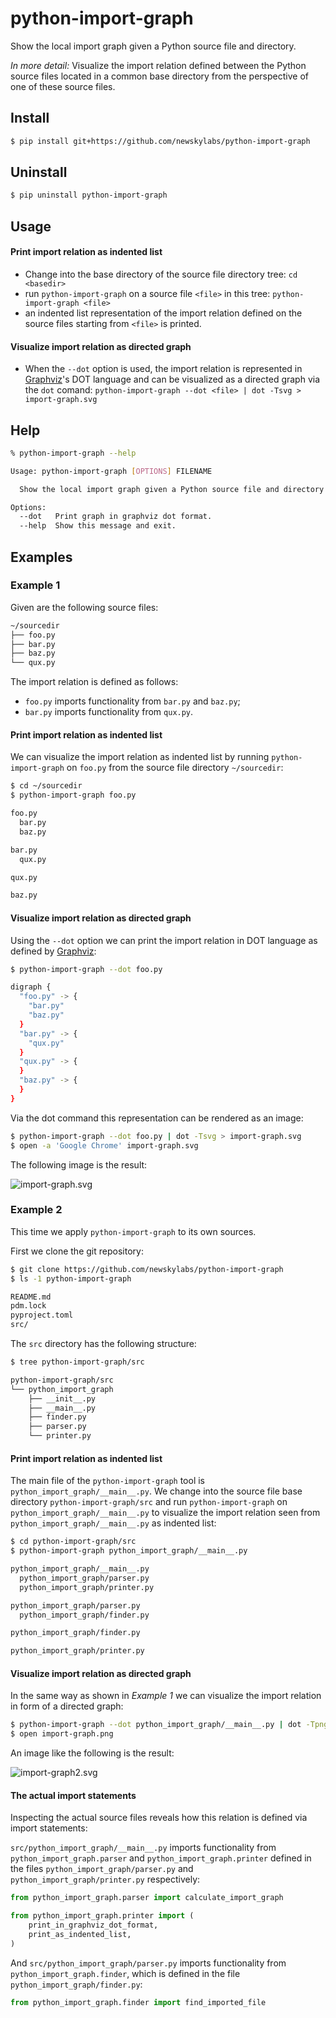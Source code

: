 # python-import-graph

Show the local import graph given a Python source file and directory.

*In more detail:* Visualize the import relation defined between the
Python source files located in a common base directory from the
perspective of one of these source files.


## Install

```sh
$ pip install git+https://github.com/newskylabs/python-import-graph
```

## Uninstall

```sh
$ pip uninstall python-import-graph
```

## Usage

#### Print import relation as indented list

- Change into the base directory of the source file directory tree:
  `cd <basedir>`
- run `python-import-graph` on a source file `<file>` in this tree:
  `python-import-graph <file>`
- an indented list representation of the import relation defined on
  the source files starting from `<file>` is printed.


#### Visualize import relation as directed graph

- When the `--dot` option is used, the import relation is represented
  in [Graphviz](https://www.graphviz.org/)'s DOT language and can be
  visualized as a directed graph via the `dot` comand:
  `python-import-graph --dot <file> | dot -Tsvg > import-graph.svg`


## Help

```sh
% python-import-graph --help

Usage: python-import-graph [OPTIONS] FILENAME

  Show the local import graph given a Python source file and directory.

Options:
  --dot   Print graph in graphviz dot format.
  --help  Show this message and exit.
```


## Examples

### Example 1

Given are the following source files:

```txt
~/sourcedir
├── foo.py
├── bar.py
├── baz.py
└── qux.py
```

The import relation is defined as follows:

- `foo.py` imports functionality from `bar.py` and `baz.py`;
- `bar.py` imports functionality from `qux.py`.


#### Print import relation as indented list

We can visualize the import relation as indented list by running
`python-import-graph` on `foo.py` from the source file directory
`~/sourcedir`:

```sh
$ cd ~/sourcedir
$ python-import-graph foo.py

foo.py
  bar.py
  baz.py

bar.py
  qux.py

qux.py

baz.py

```


#### Visualize import relation as directed graph

Using the `--dot` option we can print the import relation in DOT
language as defined by [Graphviz](https://www.graphviz.org/):

```sh
$ python-import-graph --dot foo.py

digraph {
  "foo.py" -> {
    "bar.py"
    "baz.py"
  }
  "bar.py" -> {
    "qux.py"
  }
  "qux.py" -> {
  }
  "baz.py" -> {
  }
}
```

Via the dot command this representation can be rendered as an image:

```sh
$ python-import-graph --dot foo.py | dot -Tsvg > import-graph.svg
$ open -a 'Google Chrome' import-graph.svg
```

The following image is the result:

![import-graph.svg](docs/img/import-graph.svg)


### Example 2

This time we apply `python-import-graph` to its own sources.

First we clone the git repository:

```sh
$ git clone https://github.com/newskylabs/python-import-graph
$ ls -1 python-import-graph

README.md
pdm.lock
pyproject.toml
src/
```

The `src` directory has the following structure:

```sh
$ tree python-import-graph/src

python-import-graph/src
└── python_import_graph
    ├── __init__.py
    ├── __main__.py
    ├── finder.py
    ├── parser.py
    └── printer.py
```


#### Print import relation as indented list

The main file of the `python-import-graph` tool is
`python_import_graph/__main__.py`.  We change into the source file
base directory `python-import-graph/src` and run `python-import-graph`
on `python_import_graph/__main__.py` to visualize the import relation
seen from `python_import_graph/__main__.py` as indented list:

```sh
$ cd python-import-graph/src
$ python-import-graph python_import_graph/__main__.py

python_import_graph/__main__.py
  python_import_graph/parser.py
  python_import_graph/printer.py

python_import_graph/parser.py
  python_import_graph/finder.py

python_import_graph/finder.py

python_import_graph/printer.py

```

#### Visualize import relation as directed graph

In the same way as shown in *Example 1* we can visualize the import
relation in form of a directed graph:

```sh
$ python-import-graph --dot python_import_graph/__main__.py | dot -Tpng > import-graph2.png
$ open import-graph.png
```

An image like the following is the result:

![import-graph2.svg](docs/img/import-graph2.svg)


#### The actual import statements

Inspecting the actual source files reveals how this relation is
defined via import statements:

`src/python_import_graph/__main__.py` imports functionality from
`python_import_graph.parser` and `python_import_graph.printer` defined
in the files `python_import_graph/parser.py` and
`python_import_graph/printer.py` respectively:

```python
from python_import_graph.parser import calculate_import_graph

from python_import_graph.printer import (
    print_in_graphviz_dot_format,
    print_as_indented_list,
)
```

And `src/python_import_graph/parser.py` imports functionality from
`python_import_graph.finder`, which is defined in the file
`python_import_graph/finder.py`:

```python
from python_import_graph.finder import find_imported_file
```

